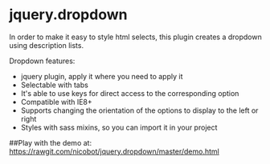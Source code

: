 # jquery.dropdown

In order to make it easy to style html selects, this plugin creates a dropdown using description lists.

Dropdown features:

- jquery plugin, apply it where you need to apply it
- Selectable with tabs
- It's able to use keys for direct access to the corresponding option
- Compatible with IE8+
- Supports changing the orientation of the options to display to the left or right
- Styles with sass mixins, so you can import it in your project


##Play with the demo at:
https://rawgit.com/nicobot/jquery.dropdown/master/demo.html